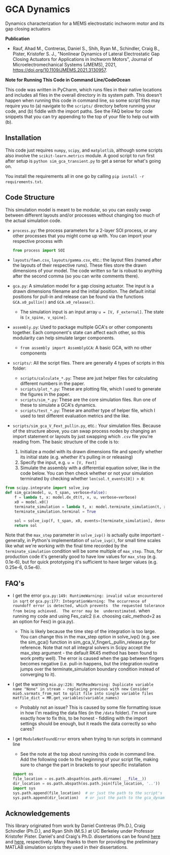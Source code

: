 # GCA Dynamics
Dynamics characterization for a MEMS electrostatic inchworm motor and its gap closing actuators

**Publication**
* Rauf, Ahad M., Contreras, Daniel S., Shih, Ryan M., Schindler, Craig B.,
Pister, Kristofer S. J., "Nonlinear Dynamics of Lateral Electrostatic Gap Closing Actuators for Applications in Inchworm 
Motors", Journal of Microelectromechanical Systems (JMEMS), 2021, https://doi.org/10.1109/JMEMS.2021.3130957.
  
**Note for Running This Code in Command Line/CodeOcean**

This code was written in PyCharm, which runs files in their native locations and includes all files in the
overall directory in its system path. This doesn't happen when running this code in command line, so some script
files may require you to (a) navigate to the ``scripts/`` directory before running your code, and
(b) fiddle with the import paths. See the FAQ below for code snippets that you can
try appending to the top of your file to help out with (b).

## Installation
This code just requires `numpy`, `scipy`, and `matplotlib`, although some scripts also involve the 
`scikit-learn.metrics` module. A good script to run first after setup
is `python sim_gca_transient.py` to get a sense for what's going on.

You install the requirements all in one go by calling ```pip install -r requirements.txt```.

## Code Structure
This simulation model is meant to be modular, so you can easily swap between different layouts and/or
processes without changing too much of the actual simulation code.

* `process.py`: the process parameters for a 2-layer SOI process, or any other processes that you
  might come up with. You can import your respective process with 
  ```python 
  from process import SOI
  ```
* `layouts/fawn.csv`, `layouts/gamma.csv`, etc.: the layout files (named after the layouts of their respective runs).
These files store the drawn dimensions of your model. The code written so far is robust to anything
  after the second comma (so you can write comments there).
  
* `gca.py`: A simulation model for a gap closing actuator. The input is a drawn dimensions filename
    and the initial position. The default initial positions for pull-in and release can be found via
  the functions `GCA.x0_pullin()` and `GCA.x0_release()`.
   - The simulation input is an input array `u = [V, F_external]`. The state is `[x_spine, v_spine]`.
    
* `assembly.py`: Used to package multiple GCA's or other components together. Each component's state
can affect each other, so this modularity can help simulate larger components.
  - `from assembly import AssemblyGCA`: A basic GCA, with no other components
  
*  `scripts/`: All the script files. There are generally 4 types of scripts in this folder:
    - `scripts/calculate_*.py`: These are just helper files for calculating different numbers in the paper.
    - `scripts/plot_*.py`: These are plotting file, which I used to generate the figures in the paper.
    - `scripts/sim_*.py`: These are the core simulation files. Run one of these to simulate a GCA's dynamics.
    - `scripts/test_*.py`: These are another type of helper file, which I used to test different evaluation metrics and the like.
  
* `scripts/sim_gca_V_Fext_pullin.py`, etc.: Your simulation files. Because of the structure above, you can
swap process nodes by changing an import statement or layouts by just swapping which `.csv` file 
  you're reading from. The basic structure of the code is to:
  1. Initialize a model with its drawn dimensions file and specify whether its initial state 
     (e.g. whether it's pulling in or releasing)
  2. Specify the input, e.g. `u = [V, Fext]`
  3. Simulate the assembly with a differential equation solver, like in the code below. You can then
     check whether or not your simulation terminated by checking whether `len(sol.t_events[0]) > 0`:
    
```python
from scipy.integrate import solve_ivp
def sim_gca(model, u, t_span, verbose=False):
    f = lambda t, x: model.dx_dt(t, x, u, verbose=verbose)
    x0 = model.x0()
    terminate_simulation = lambda t, x: model.terminate_simulation(t, x)
    terminate_simulation.terminal = True

    sol = solve_ivp(f, t_span, x0, events=[terminate_simulation], dense_output=True, max_step=0.5e-6)
    return sol
```

Note that the `max_step` parameter in `solve_ivp()` is actually quite important - generally,
in Python's implementation of `solve_ivp()`, for small time scales like what we're working with
the final time recorded by the `terminate_simulation` condition will be some multiple of `max_step`.
Thus, for production code it's generally good to have low values for `max_step` (e.g. 0.1e-6), but for 
quick prototyping it's sufficient to have larger values (e.g. 0.25e-6, 0.5e-6).

## FAQ's
* I get the error ```gca.py:149: RuntimeWarning: invalid value encountered in sqrt``` or ```gca.py:177: IntegrationWarning: The occurrence of roundoff error is detected, which prevents 
  the requested tolerance from being achieved.  The error may be 
  underestimated.``` when running my code and using Fes_calc2 (i.e. choosing calc_method=2 as an option
  for Fes() in gca.py).
    * This is likely because the time step of the integration is too large. You can change this in the
    max_step option in solve_ivp() (e.g. see the sim_gca() function in sim_gca_V_fingerL_pullin_release.py
      for reference. Note that not all integral solvers in Scipy accept the max_step argument - the default
      RK45 method has been found to work pretty well). The error is caused when the gap between fingers
      becomes negative (i.e. pull-in happens, but the integration routine jumps over the 
      terminate_simulation boundary condition instead of converging to it).
      
* I get the warning ```mio.py:226: MatReadWarning: Duplicate variable name "None" in stream - replacing previous with new
Consider mio5.varmats_from_mat to split file into single variable files
  matfile_dict = MR.get_variables(variable_names)```
  * Probably not an issue? This is caused by some file formatting issue in how I'm reading the data files (in the ```/data```
    folder). I'm not sure exactly how to fix this, to be honest - fiddling with the import settings should
  be enough, but it reads the data correctly so who cares?
    
* I get ```ModuleNotFoundError``` errors when trying to run scripts in command line
  * See the note at the top about running this code in command line. Add the following code to the beginning of your script file, making sure to change the part in brackets to your 
  specific installation
  ```python
  import os
  file_location = os.path.abspath(os.path.dirname( __file__))
  dir_location = os.path.abspath(os.path.join(file_location, '..'))
  import sys
  sys.path.append(file_location)  # or just the path to the script's folder, generally speaking
  sys.path.append(dir_location)   # or just the path to the gca_dynamics folder, generally speaking
  ```

## Acknowledgements
This library originated from work by Daniel Contreras (Ph.D.), Craig Schindler (Ph.D.), and Ryan Shih (M.S.)
at UC Berkeley under Professor Kristofer Pister. Daniel's and Craig's Ph.D. dissertations can be found 
[here](https://www2.eecs.berkeley.edu/Pubs/TechRpts/2019/EECS-2019-18.html) and 
[here](https://www2.eecs.berkeley.edu/Pubs/TechRpts/2020/EECS-2020-73.html), respectively. Many thanks
to them for providing the preliminary MATLAB simulation scripts they used in their dissertations.